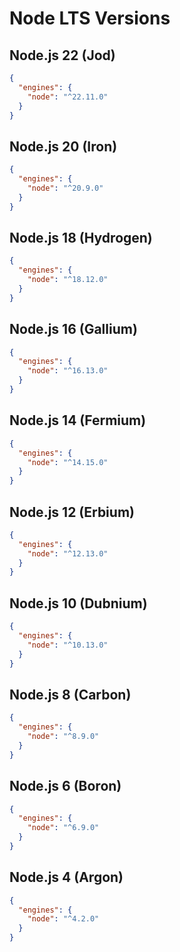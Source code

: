 # Node LTS Versions

## Node.js 22 (Jod)

```json
{
  "engines": {
    "node": "^22.11.0"
  }
}
```

## Node.js 20 (Iron)

```json
{
  "engines": {
    "node": "^20.9.0"
  }
}
```

## Node.js 18 (Hydrogen)

```json
{
  "engines": {
    "node": "^18.12.0"
  }
}
```

## Node.js 16 (Gallium)

```json
{
  "engines": {
    "node": "^16.13.0"
  }
}
```

## Node.js 14 (Fermium)

```json
{
  "engines": {
    "node": "^14.15.0"
  }
}
```

## Node.js 12 (Erbium)

```json
{
  "engines": {
    "node": "^12.13.0"
  }
}
```

## Node.js 10 (Dubnium)

```json
{
  "engines": {
    "node": "^10.13.0"
  }
}
```

## Node.js 8 (Carbon)

```json
{
  "engines": {
    "node": "^8.9.0"
  }
}
```

## Node.js 6 (Boron)

```json
{
  "engines": {
    "node": "^6.9.0"
  }
}
```

## Node.js 4 (Argon)

```json
{
  "engines": {
    "node": "^4.2.0"
  }
}
```

